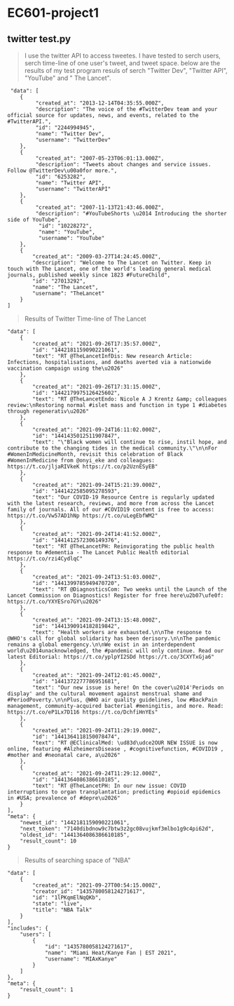 # EC601-project1

## twitter  test.py
> I use the twitter API to access tweetes. I have tested to serch users, serch time-line of one user's tweet, and tweet space. 
> below are the results of my test program
> resuls of serch "Twitter Dev", "Twitter API", "YouTube" and " The Lancet". 

     "data": [
        {
             "created_at": "2013-12-14T04:35:55.000Z",
             "description": "The voice of the #TwitterDev team and your official source for updates, news, and events, related to the #TwitterAPI.",
             "id": "2244994945",
             "name": "Twitter Dev",
             "username": "TwitterDev"
        },
        {
             "created_at": "2007-05-23T06:01:13.000Z",
             "description": "Tweets about changes and service issues. Follow @TwitterDev\u00a0for more.",
             "id": "6253282",
             "name": "Twitter API",
             "username": "TwitterAPI"
        },
        {
             "created_at": "2007-11-13T21:43:46.000Z",
             "description": "#YouTubeShorts \u2014 Introducing the shorter side of YouTube",
              "id": "10228272",
              "name": "YouTube",
              "username": "YouTube"
        },
        {
            "created_at": "2009-03-27T14:24:45.000Z",
            "description": "Welcome to The Lancet on Twitter. Keep in touch with The Lancet, one of the world's leading general medical journals, published weekly since 1823 #FutureChild",
            "id": "27013292",
            "name": "The Lancet",
            "username": "TheLancet"
        }
    ]

> Results of Twitter Time-line of The Lancet

    "data": [
        {
            "created_at": "2021-09-26T17:35:57.000Z",
            "id": "1442181159090221061",
            "text": "RT @TheLancetInfDis: New research Article: Infections, hospitalisations, and deaths averted via a nationwide vaccination campaign using the\u2026"
        },
        {
            "created_at": "2021-09-26T17:31:15.000Z",
            "id": "1442179975126425602",
            "text": "RT @TheLancetEndo: Nicole A J Krentz &amp; colleagues review:\nRestoring normal #islet mass and function in type 1 #diabetes through regenerativ\u2026"
        },
        {
            "created_at": "2021-09-24T16:11:02.000Z",
            "id": "1441435012511907847",
            "text": "\"Black women will continue to rise, instil hope, and contribute to the changing tides in the medical community.\"\n\nFor #WomenInMedicineMonth, revisit this celebration of Black #WomenInMedicine from @onyi_eke and colleagues: https://t.co/jljaRIVkeK https://t.co/p2UznESyEB"
        },
        {
            "created_at": "2021-09-24T15:21:39.000Z",
            "id": "1441422585095278593",
            "text": "Our COVID-19 Resource Centre is regularly updated with the latest research, reviews, and more from across the Lancet family of journals. All of our #COVID19 content is free to access: https://t.co/Vw57AD1hNp https://t.co/uLegEbfWM2"
        },
        {
            "created_at": "2021-09-24T14:41:52.000Z",
            "id": "1441412572306149376",
            "text": "RT @TheLancetPH: Reinvigorating the public health response to #dementia - The Lancet Public Health editorial  https://t.co/rzi4CydlqC"
        },
        {
            "created_at": "2021-09-24T13:51:03.000Z",
            "id": "1441399785949470720",
            "text": "RT @DiagnosticsCom: Two weeks until the Launch of the Lancet Commission on Diagnostics! Register for free here\u2b07\ufe0f: https://t.co/YXYESro7GY\u2026"
        },
        {
            "created_at": "2021-09-24T13:15:48.000Z",
            "id": "1441390914182819842",
            "text": "Health workers are exhausted.\n\nThe response to @WHO's call for global solidarity has been derisory.\n\nThe pandemic remains a global emergency.\n\nWe exist in an interdependent world\u2014unacknowledged, the #pandemic will only continue. Read our latest Editorial: https://t.co/yplpYI2SDd https://t.co/3CXYTxGja6"
        },
        {
            "created_at": "2021-09-24T12:01:45.000Z",
            "id": "1441372277786951681",
            "text": "Our new issue is here! On the cover\u2014'Periods on display' and the cultural movement against menstrual shame and #PeriodPoverty.\n\nPlus, @WHO air quality guidelines, low #BackPain management, community-acquired bacterial #meningitis, and more. Read: https://t.co/eP1Lx7D116 https://t.co/DchfiHnYEs"
        },
        {
            "created_at": "2021-09-24T11:29:19.000Z",
            "id": "1441364118150078474",
            "text": "RT @EClinicalMed: \ud83d\udce2OUR NEW ISSUE is now online, featuring #AlzheimersDisease , #cognitivefunction, #COVID19 , #mother and #neonatal care, a\u2026"
        },
        {
            "created_at": "2021-09-24T11:29:12.000Z",
            "id": "1441364086386610185",
            "text": "RT @TheLancetPH: In our new issue: COVID interruptions to organ transplantation; predicting #opioid epidemics in #USA; prevalence of #depre\u2026"
        }
    ],
    "meta": {
        "newest_id": "1442181159090221061",
        "next_token": "7140dibdnow9c7btw3z2gc08vujkmf3mlbo1g9c4pi62d",
        "oldest_id": "1441364086386610185",
        "result_count": 10
    }

> Results of searching space of "NBA"

    "data": [
        {
            "created_at": "2021-09-27T00:54:15.000Z",
            "creator_id": "1435780058124271617",
            "id": "1lPKqmElNqQKb",
            "state": "live",
            "title": "NBA Talk"
        }
    ],
    "includes": {
        "users": [
            {
                "id": "1435780058124271617",
                "name": "Miami Heat/Kanye Fan | EST 2021",
                "username": "MIAxKanye"
            }
        ]
    },
    "meta": {
        "result_count": 1
    }

